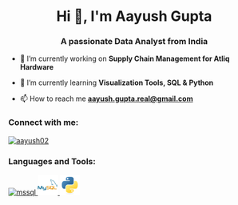 <h1 align="center">Hi 👋, I'm Aayush Gupta</h1>
<h3 align="center">A passionate Data Analyst from India</h3>

- 🔭 I’m currently working on **Supply Chain Management for Atliq Hardware**

- 🌱 I’m currently learning **Visualization Tools, SQL & Python**

- 📫 How to reach me **aayush.gupta.real@gmail.com**

<h3 align="left">Connect with me:</h3>
<p align="left">
<a href="https://linkedin.com/in/aayush02" target="blank"><img align="center" src="https://raw.githubusercontent.com/rahuldkjain/github-profile-readme-generator/master/src/images/icons/Social/linked-in-alt.svg" alt="aayush02" height="30" width="40" /></a>
</p>

<h3 align="left">Languages and Tools:</h3>
<p align="left"> <a href="https://www.microsoft.com/en-us/sql-server" target="_blank" rel="noreferrer"> <img src="https://www.svgrepo.com/show/303229/microsoft-sql-server-logo.svg" alt="mssql" width="40" height="40"/> </a> <a href="https://www.mysql.com/" target="_blank" rel="noreferrer"> <img src="https://raw.githubusercontent.com/devicons/devicon/master/icons/mysql/mysql-original-wordmark.svg" alt="mysql" width="40" height="40"/> </a> <a href="https://www.python.org" target="_blank" rel="noreferrer"> <img src="https://raw.githubusercontent.com/devicons/devicon/master/icons/python/python-original.svg" alt="python" width="40" height="40"/> </a> </p>
